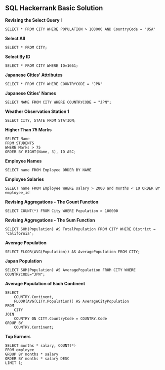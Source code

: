 ## SQL Hackerrank Basic Solution
**Revising the Select Query I**
```
SELECT * FROM CITY WHERE POPULATION > 100000 AND CountryCode = "USA"
```

**Select All**
```
SELECT * FROM CITY;
```

**Select By ID**
```
SELECT * FROM CITY WHERE ID=1661;
```

**Japanese Cities' Attributes**
```
SELECT * FROM CITY WHERE COUNTRYCODE = "JPN"
```

**Japanese Cities' Names**
```
SELECT NAME FROM CITY WHERE COUNTRYCODE = "JPN";
```

**Weather Observation Station 1**
```
SELECT CITY, STATE FROM STATION;
```

**Higher Than 75 Marks**
```
SELECT Name
FROM STUDENTS
WHERE Marks > 75
ORDER BY RIGHT(Name, 3), ID ASC;
```

**Employee Names**
```
SELECT name FROM Employee ORDER BY NAME
```

**Employee Salaries**
```
SELECT name FROM Employee WHERE salary > 2000 and months < 10 ORDER BY employee_id
```

**Revising Aggregations - The Count Function**
```
SELECT COUNT(*) FROM City WHERE Population > 100000
```

**Revising Aggregations - The Sum Function**
```
SELECT SUM(Population) AS TotalPopulation FROM CITY WHERE District = 'California';
```

**Average Population**
```
SELECT FLOOR(AVG(Population)) AS AveragePopulation FROM CITY;
```

**Japan Population**
```
SELECT SUM(Population) AS AveragePopulation FROM CITY WHERE COUNTRYCODE="JPN";
```

**Average Population of Each Continent**
```
SELECT 
    COUNTRY.Continent,
    FLOOR(AVG(CITY.Population)) AS AverageCityPopulation
FROM 
    CITY
JOIN 
    COUNTRY ON CITY.CountryCode = COUNTRY.Code
GROUP BY 
    COUNTRY.Continent;
```

**Top Earners**
```
SELECT months * salary, COUNT(*)
FROM employee
GROUP BY months * salary
ORDER BY months * salary DESC
LIMIT 1;
```